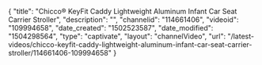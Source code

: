 {
    "title": "Chicco&reg; KeyFit Caddy Lightweight Aluminum Infant Car Seat Carrier Stroller",
    "description": "",
    "channelid": "114661406",
    "videoid": "109994658",
    "date_created": "1502523587",
    "date_modified": "1504298564",
    "type": "captivate",
    "layout": "channelVideo",
    "url": "\/latest-videos\/chicco-keyfit-caddy-lightweight-aluminum-infant-car-seat-carrier-stroller\/114661406-109994658"
}
